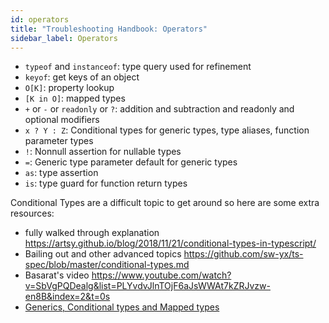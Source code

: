 ```yaml
---
id: operators
title: "Troubleshooting Handbook: Operators"
sidebar_label: Operators
---
```


- `typeof` and `instanceof`: type query used for refinement
- `keyof`: get keys of an object
- `O[K]`: property lookup
- `[K in O]`: mapped types
- `+` or `-` or `readonly` or `?`: addition and subtraction and readonly and optional modifiers
- `x ? Y : Z`: Conditional types for generic types, type aliases, function parameter types
- `!`: Nonnull assertion for nullable types
- `=`: Generic type parameter default for generic types
- `as`: type assertion
- `is`: type guard for function return types

Conditional Types are a difficult topic to get around so here are some extra resources:

- fully walked through explanation https://artsy.github.io/blog/2018/11/21/conditional-types-in-typescript/
- Bailing out and other advanced topics https://github.com/sw-yx/ts-spec/blob/master/conditional-types.md
- Basarat's video https://www.youtube.com/watch?v=SbVgPQDealg&list=PLYvdvJlnTOjF6aJsWWAt7kZRJvzw-en8B&index=2&t=0s
- [Generics, Conditional types and Mapped types](https://www.youtube.com/watch?v=PJjeHzvi_VQ&feature=youtu.be)
